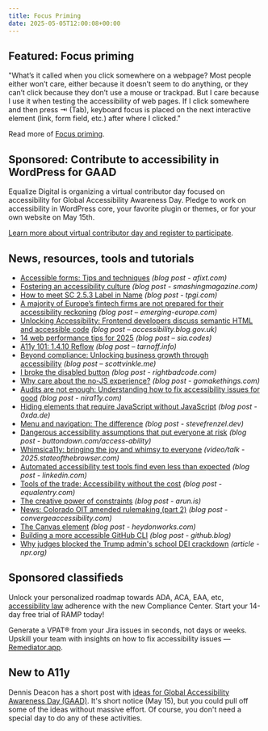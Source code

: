 ```yaml
---
title: Focus Priming
date: 2025-05-05T12:00:08+00:00
---
```


## Featured: Focus priming

"What’s it called when you click somewhere on a webpage? Most people either won’t care, either because it doesn’t seem to do anything, or they can’t click because they don’t use a mouse or trackpad. But I care because I use it when testing the accessibility of web pages. If I click somewhere and then press ⇥ (Tab), keyboard focus is placed on the next interactive element (link, form field, etc.) after where I clicked."

Read more of [Focus priming](https://www.tempertemper.net/blog/focus-priming).

## Sponsored: Contribute to accessibility in WordPress for GAAD

Equalize Digital is organizing a virtual contributor day focused on accessibility for Global Accessibility Awareness Day. Pledge to work on accessibility in WordPress core, your favorite plugin or themes, or for your own website on May 15th.

[Learn more about virtual contributor day and register to participate](https://equalizedigital.com/gaad2025/?utm_source=a11yweekly&utm_medium=sponsored).

## News, resources, tools and tutorials

- [Accessible forms: Tips and techniques](https://afixt.com/accessible-forms-tips-and-techniques/) *(blog post - afixt.com)*
- [Fostering an accessibility culture](https://www.smashingmagazine.com/2025/04/fostering-accessibility-culture/) *(blog post - smashingmagazine.com)*
- [How to meet SC 2.5.3 Label in Name](https://www.tpgi.com/how-to-meet-sc-2-5-3-label-in-name/) *(blog post - tpgi.com)*
- [A majority of Europe’s fintech firms are not prepared for their accessibility reckoning](https://emerging-europe.com/analysis/a-majority-of-europes-fintech-firms-are-not-prepared-for-their-accessibility-reckoning/) *(blog post – emerging-europe.com)*
- [Unlocking Accessibility: Frontend developers discuss semantic HTML and accessible code](https://accessibility.blog.gov.uk/2025/04/25/unlocking-accessibility-frontend-developers-discuss-semantic-html-and-accessible-code/) *(blog post – accessibility.blog.gov.uk)*
- [14 web performance tips for 2025](https://sia.codes/posts/web-perf-tips-2025/) *(blog post – sia.codes)*
- [A11y 101: 1.4.10 Reflow](https://tarnoff.info/2025/04/21/a11y-101-1-4-10-reflow/) *(blog post – tarnoff.info)*
- [Beyond compliance: Unlocking business growth through accessibility](https://scottvinkle.me/blogs/work/beyond-compliance-unlocking-business-growth-through-accessibility) *(blog post – scottvinkle.me)*
- [I broke the disabled button](https://rightbadcode.com/i-broke-the-disabled-button) *(blog post - rightbadcode.com)*
- [Why care about the no-JS experience?](https://gomakethings.com/why-care-about-the-no-js-experience/) *(blog post - gomakethings.com)*
- [Audits are not enough: Understanding how to fix accessibility issues for good](https://www.nira11y.com/post/audits-are-not-enough-understanding-how-to-fix-accessibility-issues-for-good) *(blog post - nira11y.com)*
- [Hiding elements that require JavaScript without JavaScript](https://0xda.de/blog/2025/04/hiding-elements-that-require-javascript-without-javascript/) *(blog post - 0xda.de)*
- [Menu and navigation: The difference](https://stevefrenzel.dev/posts/menu-and-navigation-the-difference/) *(blog post - stevefrenzel.dev)*
- [Dangerous accessibility assumptions that put everyone at risk](https://buttondown.com/access-ability/archive/dangerous-accessibility-assumptions-that-put/) *(blog post - buttondown.com/access-ability)*
- [Whimsica11y: bringing the joy and whimsy to everyone](https://2025.stateofthebrowser.com/speaker/sara-joy/) *(video/talk - 2025.stateofthebrowser.com)*
- [Automated accessibility test tools find even less than expected](https://www.linkedin.com/pulse/automated-accessibility-test-tools-find-even-less-than-robert-dodd-pk7be/) *(blog post - linkedin.com)*
- [Tools of the trade: Accessibility without the cost](https://equalentry.com/accessibility-tools-without-cost/) *(blog post - equalentry.com)*
- [The creative power of constraints](https://arun.is/blog/creative-power-constraints/) *(blog post - arun.is)*
- [News: Colorado OIT amended rulemaking (part 2)](https://convergeaccessibility.com/2025/05/01/news_colorado_oit_amended_rulemaking-part-2/) *(blog post - convergeaccessibility.com)*
- [The Canvas element](https://heydonworks.com/article/the-canvas-element/) *(blog post - heydonworks.com)*
- [Building a more accessible GitHub CLI](https://github.blog/engineering/user-experience/building-a-more-accessible-github-cli/) *(blog post - github.blog)*
- [Why judges blocked the Trump admin's school DEI crackdown](https://www.npr.org/2025/04/26/nx-s1-5375904/trump-dei-schools-education-courts) *(article - npr.org)*

## Sponsored classifieds

Unlock your personalized roadmap towards ADA, ACA, EAA, etc, [accessibility law](https://accessibleweb.com/pricing/?utm_source=a11y_weekly&utm_medium=ad&utm_campaign=a11y_top_ad) adherence with the new Compliance Center. Start your 14-day free trial of RAMP today!

Generate a VPAT® from your Jira issues in seconds, not days or weeks. Upskill your team with insights on how to fix accessibility issues — [Remediator.app](https://remediator.app).

## New to A11y

Dennis Deacon has a short post with [ideas for Global Accessibility Awareness Day (GAAD)](https://www.dennisdeacon.com/web/accessibility/global-accessibility-awareness-day-gaad-ideas/). It's short notice (May 15), but you could pull off some of the ideas without massive effort. Of course, you don't need a special day to do any of these activities.
